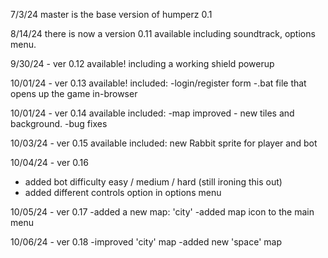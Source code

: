 7/3/24 master is the base version of humperz 0.1

8/14/24 there is now a version 0.11 available including soundtrack, options menu.

9/30/24 - ver 0.12 available!
including a working shield powerup


10/01/24 - ver 0.13 available!
included:
-login/register form
-.bat file that opens up the game in-browser

10/01/24 - ver 0.14 available
included:
-map improved - new tiles and background.
-bug fixes

10/03/24 - ver 0.15 available
included:
new Rabbit sprite for player and bot

10/04/24 - ver 0.16
- added bot difficulty easy / medium / hard (still ironing this out)
- added different controls option in options menu

10/05/24 - ver 0.17
-added a new map: 'city'
-added map icon to the main menu

10/06/24 - ver 0.18
-improved 'city' map
-added new 'space' map
